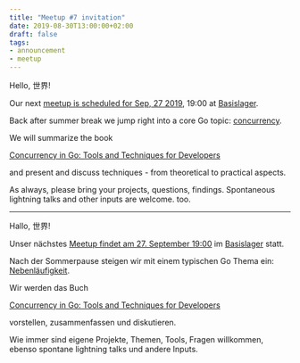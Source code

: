 ```yaml
---
title: "Meetup #7 invitation"
date: 2019-08-30T13:00:00+02:00
draft: false
tags:
- announcement
- meetup
---
```


Hello, 世界!

Our next [meetup is scheduled for Sep, 27 2019](https://www.meetup.com/Leipzig-Golang/events/264425468/), 19:00 at [Basislager](https://www.basislager.co/).

Back after summer break we jump right into a core Go topic: [concurrency](https://en.wikipedia.org/wiki/Concurrency_(computer_science)).

We will summarize the book

[Concurrency in Go: Tools and Techniques for Developers](http://shop.oreilly.com/product/0636920046189.do)

and present and discuss techniques - from theoretical to practical aspects.

As always, please bring your projects, questions, findings. Spontaneous lightning talks and other inputs are welcome. too.

----

Hallo, 世界!

Unser nächstes [Meetup findet am 27. September 19:00](https://www.meetup.com/Leipzig-Golang/events/264425468/) im [Basislager](https://www.basislager.co/) statt.

Nach der Sommerpause steigen wir mit einem typischen Go Thema ein: [Nebenläufigkeit](https://de.wikipedia.org/wiki/Nebenl%C3%A4ufigkeit).

Wir werden das Buch

[Concurrency in Go: Tools and Techniques for Developers](http://shop.oreilly.com/product/0636920046189.do)

vorstellen, zusammenfassen und diskutieren.

Wie immer sind eigene Projekte, Themen, Tools, Fragen willkommen, ebenso spontane lightning talks und andere Inputs.


